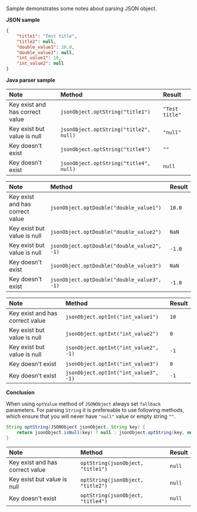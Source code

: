 Sample demonstrates some notes about parsing JSON object.

**JSON sample**

```json
{
    "title1": "Test title",
    "title2": null,
    "double_value1": 10.0,
    "double_value2": null,
    "int_value1": 10,
    "int_value2": null
}
```

**Java parser sample**

| Note      | Method | Result  |
| :-------- | :--------| :-- |
| Key exist and has correct value  | `jsonObject.optString("title1")`       |  `"Test title"`   |
| Key exist but value is null      | `jsonObject.optString("title2", null)` |  `"null"`  |
| Key doesn't exist                | `jsonObject.optString("title4")`       | `""`  |
| Key doesn't exist                | `jsonObject.optString("title4", null)` | `null`  |

| Note      | Method | Result  |
| :-------- | :--------| :-- |
| Key exist and has correct value  | `jsonObject.optDouble("double_value1")`    |  `10.0`   |
| Key exist but value is null      | `jsonObject.optDouble("double_value2")`    |  `NaN`  |
| Key exist but value is null      | `jsonObject.optDouble("double_value2", -1)`| `-1.0`  |
| Key doesn't exist                | `jsonObject.optDouble("double_value3")`    | `NaN`  |
| Key doesn't exist                | `jsonObject.optDouble("double_value3", -1)`| `-1.0`  |

| Note      | Method | Result  |
| :-------- | :--------| :-- |
| Key exist and has correct value  | `jsonObject.optInt("int_value1")`    |  `10`   |
| Key exist but value is null      | `jsonObject.optInt("int_value2")`    |  `0`  |
| Key exist but value is null      | `jsonObject.optInt("int_value2", -1)`| `-1`  |
| Key doesn't exist                | `jsonObject.optInt("int_value3")`    | `0`  |
| Key doesn't exist                | `jsonObject.optInt("int_value3", -1)`| `-1`  |

**Сonclusion**

When using `optValue` method of `JSONObject` always set `fallback` parameters. For parsing `String` it is prefereable to use following methods, which ensure that you will never have `"null"` value or empty string `""`.

```java
String optString(JSONObject jsonObject, String key) {
    return jsonObject.isNull(key) ? null : jsonObject.optString(key, null);
}
```

| Note      | Method | Result  |
| :-------- | :--------| :-- |
| Key exist and has correct value  | `optString(jsonObject, "title1")` | `null`  |
| Key exist but value is null      | `optString(jsonObject, "title2")` | `null`  |
| Key doesn't exist                | `optString(jsonObject, "title4")` | `null`  |
